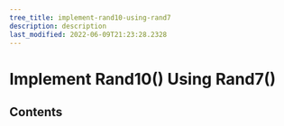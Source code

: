```yaml
---
tree_title: implement-rand10-using-rand7
description: description
last_modified: 2022-06-09T21:23:28.2328
---
```


# Implement Rand10() Using Rand7()

## Contents
